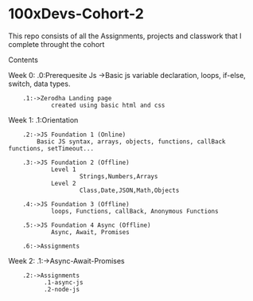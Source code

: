 # 100xDevs-Cohort-2
This repo consists of all the Assignments, projects and  classwork that I complete throught the cohort

Contents

Week 0: .0:Prerequesite Js
        ->Basic js
                variable declaration, loops, if-else, switch, data types.

        .1:->Zerodha Landing page
                created using basic html and css

Week 1: .1:Orientation 

        .2:->JS Foundation 1 (Online)
	        Basic JS syntax, arrays, objects, functions, callBack functions, setTimeout...

        .3:->JS Foundation 2 (Offline)
                Level 1
                        Strings,Numbers,Arrays
                Level 2
                        Class,Date,JSON,Math,Objects
        
        .4:->JS Foundation 3 (Offline)
                loops, Functions, callBack, Anonymous Functions

        .5:->JS Foundation 4 Async (Offline)
                Async, Await, Promises

        .6:->Assignments

Week 2:
        .1:->Async-Await-Promises
        
        .2:->Assignments
              .1-async-js
              .2-node-js  